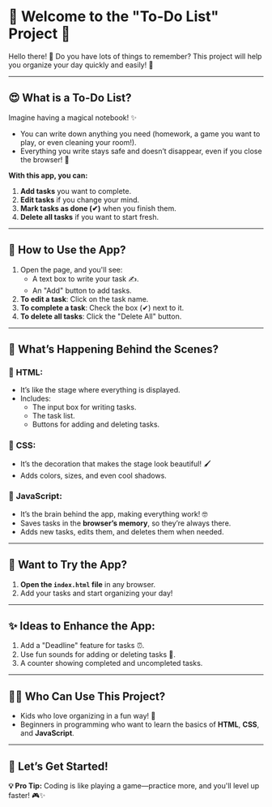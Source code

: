 # 🎉 **Welcome to the "To-Do List" Project** 📝

Hello there! 👋 Do you have lots of things to remember? This project will help you organize your day quickly and easily! 🎯

---

## 😍 **What is a To-Do List?**
Imagine having a magical notebook! ✨  
- You can write down anything you need (homework, a game you want to play, or even cleaning your room!).  
- Everything you write stays safe and doesn’t disappear, even if you close the browser! 💾  

**With this app, you can:**
1. **Add tasks** you want to complete.
2. **Edit tasks** if you change your mind.
3. **Mark tasks as done (✔)** when you finish them.
4. **Delete all tasks** if you want to start fresh.

---

## 🚀 **How to Use the App?**
1. Open the page, and you'll see:
   - A text box to write your task ✍️.
   - An "Add" button to add tasks.
2. **To edit a task**: Click on the task name.
3. **To complete a task**: Check the box (✔) next to it.
4. **To delete all tasks**: Click the "Delete All" button.

---

## 🧩 **What’s Happening Behind the Scenes?**
### 🎨 **HTML**:
- It’s like the stage where everything is displayed.  
- Includes:
  - The input box for writing tasks.
  - The task list.
  - Buttons for adding and deleting tasks.

### 🌈 **CSS**:
- It’s the decoration that makes the stage look beautiful! 🖌️  
- Adds colors, sizes, and even cool shadows.

### 🔮 **JavaScript**:
- It’s the brain behind the app, making everything work! 🤓  
- Saves tasks in the **browser’s memory**, so they’re always there.
- Adds new tasks, edits them, and deletes them when needed.

---

## 🌟 **Want to Try the App?**
1. **Open the `index.html` file** in any browser.  
2. Add your tasks and start organizing your day!  

---

## ✨ **Ideas to Enhance the App:**
1. Add a "Deadline" feature for tasks ⏰.
2. Use fun sounds for adding or deleting tasks 🎵.
3. A counter showing completed and uncompleted tasks.

---

## 🤹‍♂️ **Who Can Use This Project?**
- Kids who love organizing in a fun way! 🧸  
- Beginners in programming who want to learn the basics of **HTML**, **CSS**, and **JavaScript**.  

---

## 🌈 **Let’s Get Started!**  

**💡 Pro Tip:** Coding is like playing a game—practice more, and you'll level up faster! 🎮✨  
